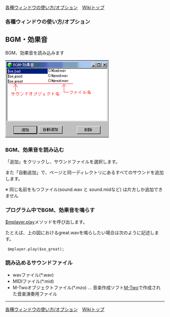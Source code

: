 
[各種ウィンドウの使い方/オプション](./wnd-use-opt)&emsp;[Wikiトップ](./)

<title>各種ウィンドウの使い方/オプション - BGM・効果音</title>

### 各種ウィンドウの使い方/オプション
## BGM・効果音


BGM、効果音を読み込みます

![bgmwin.png](./img/bgmwin.png)

### BGM、効果音を読み込む

「追加」をクリックし、サウンドファイルを選択します。

また「自動追加」で、ページと同一ディレクトリにあるすべてのサウンドを追加します。

※ 同じ名前をもつファイル(sound.wav と sound.midなど) は片方しか追加できません

### プログラム中でBGM、効果音を鳴らす

[$mplayer.play](./rf-mplayer#mplayerplay)メソッドを呼び出します。

たとえば、上の図におけるgreat.wavを鳴らしたい場合は次のように記述します。

```
 $mplayer.play($se_great);
```
### 読み込めるサウンドファイル


- wavファイル(*.wav)  
- MIDIファイル(*.mid)  
- M-Twoオブジェクトファイル(*.mzo) ... 音楽作成ソフト[M-Two](./download#m-two)で作成された音楽演奏用ファイル


***

[各種ウィンドウの使い方/オプション](./wnd-use-opt)&emsp;[Wikiトップ](./)

